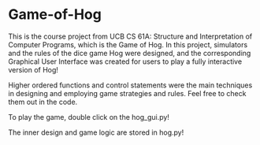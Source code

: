 # Game-of-Hog
This is the course project from UCB CS 61A: Structure and Interpretation of Computer Programs, which is the Game of Hog. 
In this project, simulators and the rules of the dice game Hog were designed, and the corresponding Graphical User Interface was created 
for users to play a fully interactive version of Hog!

Higher ordered functions and control statements were the main techniques in designing and employing game strategies and rules. Feel free
to check them out in the code.

To play the game, double click on the hog_gui.py!

The inner design and game logic are stored in hog.py!


